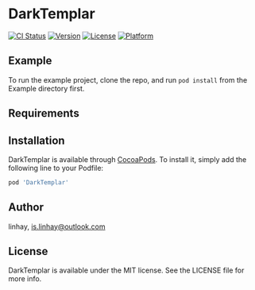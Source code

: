# DarkTemplar

[![CI Status](https://img.shields.io/travis/linhay/DarkTemplar.svg?style=flat)](https://travis-ci.org/linhay/DarkTemplar)
[![Version](https://img.shields.io/cocoapods/v/DarkTemplar.svg?style=flat)](https://cocoapods.org/pods/DarkTemplar)
[![License](https://img.shields.io/cocoapods/l/DarkTemplar.svg?style=flat)](https://cocoapods.org/pods/DarkTemplar)
[![Platform](https://img.shields.io/cocoapods/p/DarkTemplar.svg?style=flat)](https://cocoapods.org/pods/DarkTemplar)

## Example

To run the example project, clone the repo, and run `pod install` from the Example directory first.

## Requirements

## Installation

DarkTemplar is available through [CocoaPods](https://cocoapods.org). To install
it, simply add the following line to your Podfile:

```ruby
pod 'DarkTemplar'
```

## Author

linhay, is.linhay@outlook.com

## License

DarkTemplar is available under the MIT license. See the LICENSE file for more info.
